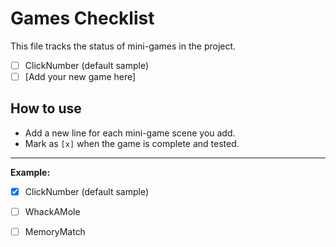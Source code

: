# Games Checklist

This file tracks the status of mini-games in the project.

- [ ] ClickNumber (default sample)
- [ ] [Add your new game here]

## How to use
- Add a new line for each mini-game scene you add.
- Mark as `[x]` when the game is complete and tested.

---

**Example:**
- [x] ClickNumber (default sample)
- [ ] WhackAMole
- [ ] MemoryMatch

